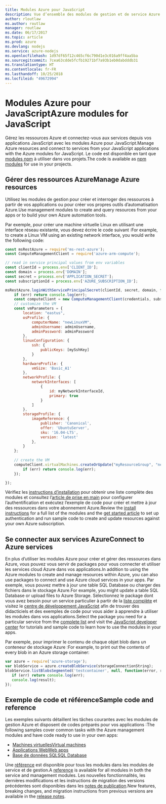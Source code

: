 ```yaml
---
title: Modules Azure pour JavaScript
description: Vue d’ensemble des modules de gestion et de service Azure pour JavaScript
author: rloutlaw
ms.author: routlaw
manager: routlaw
ms.date: 06/17/2017
ms.topic: article
ms.prod: azure
ms.devlang: nodejs
ms.service: azure-nodejs
ms.openlocfilehash: 1d97df65f12c465cf6c790d1e3c016a9ff4aa5ba
ms.sourcegitcommit: 7cea63cdde5fcfb19271bf7a93b1eb0dabdddb31
ms.translationtype: HT
ms.contentlocale: fr-FR
ms.lasthandoff: 10/25/2018
ms.locfileid: "49672994"
---
```

# <a name="azure-modules-for-javascript"></a><span data-ttu-id="a8bb1-103">Modules Azure pour JavaScript</span><span class="sxs-lookup"><span data-stu-id="a8bb1-103">Azure modules for JavaScript</span></span>

<span data-ttu-id="a8bb1-104">Gérez les ressources Azure et connectez-vous aux services depuis vos applications JavaScript avec les modules Azure pour JavaScript.</span><span class="sxs-lookup"><span data-stu-id="a8bb1-104">Manage Azure resources and connect to services from your JavaScript applications with the Azure modules for JavaScript.</span></span> <span data-ttu-id="a8bb1-105">Le code est disponible en tant que [modules npm](node-sdk-azure-install.md) à utiliser dans vos projets.</span><span class="sxs-lookup"><span data-stu-id="a8bb1-105">The code is available as [npm modules](node-sdk-azure-install.md) for use in your projects.</span></span> 

## <a name="manage-azure-resources"></a><span data-ttu-id="a8bb1-106">Gérer des ressources Azure</span><span class="sxs-lookup"><span data-stu-id="a8bb1-106">Manage Azure resources</span></span>

<span data-ttu-id="a8bb1-107">Utilisez les modules de gestion pour créer et interroger des ressources à partir de vos applications ou pour créer vos propres outils d’automatisation Azure.</span><span class="sxs-lookup"><span data-stu-id="a8bb1-107">Use management modules to create and query resources from your apps or to build your own Azure automation tools.</span></span> 

<span data-ttu-id="a8bb1-108">Par exemple, pour créer une machine virtuelle Linux en utilisant une interface réseau existante, vous devez écrire le code suivant :</span><span class="sxs-lookup"><span data-stu-id="a8bb1-108">For example, to create a Linux VM using an existing network interface, you would write the following code:</span></span>

```javascript
const msRestAzure = require('ms-rest-azure');
const ComputeManagementClient = require('azure-arm-compute');

// read in service principal values from env variables
const clientId = process.env['CLIENT_ID'];
const domain = process.env['DOMAIN'];
const secret = process.env['APPLICATION_SECRET'];
const subscriptionId = process.env['AZURE_SUBSCRIPTION_ID'];

msRestAzure.loginWithServicePrincipalSecret(clientId, secret, domain, function (err, credentials, subscriptions) {
    if (err) return console.log(err);
    const computeClient = new ComputeManagementClient(credentials, subscriptionId);
    // customize the VM 
    const vmParameters = {
        location: "eastus",
        osProfile: {
            computerName: "newLinuxVM",
            adminUsername: adminUsername,
            adminPassword: adminPassword
        },
        linuxConfiguration: {
            ssh: {
                publicKeys: [mySshKey]
            }
        },
        hardwareProfile: {
            vmSize: 'Basic_A1'
        },
        networkProfile: {
            networkInterfaces: [
                {
                    id: myNetworkInterfaceId,
                    primary: true
                }
            ]
        },
        storageProfile: {
            imageReference: {
                publisher: 'Canonical',
                offer: 'UbuntuServer',
                sku: '16.04-LTS',
                version: 'latest'
            },
        }
    };
 
    // create the VM
    computeClient.virtualMachines.createOrUpdate("myResourceGroup", "newLinuxVM", vmParameters, function (err, data) {
        if (err) return console.log(err);
    });

});
```

<span data-ttu-id="a8bb1-109">Vérifiez les [instructions d’installation](node-sdk-azure-install.md) pour obtenir une liste complète des modules et consultez l’[article de prise en main](node-sdk-azure-get-started.md) pour configurer l’authentification et exécutez l’exemple de code pour créer et mettre à jour des ressources dans votre abonnement Azure.</span><span class="sxs-lookup"><span data-stu-id="a8bb1-109">Review the [install instructions](node-sdk-azure-install.md) for a full list of the modules and the [get started article](node-sdk-azure-get-started.md) to set up authentication and run sample code to create and update resources against your own Azure subscription.</span></span> 

## <a name="connect-to-azure-services"></a><span data-ttu-id="a8bb1-110">Se connecter aux services Azure</span><span class="sxs-lookup"><span data-stu-id="a8bb1-110">Connect to Azure services</span></span>

<span data-ttu-id="a8bb1-111">En plus d’utiliser les modules Azure pour créer et gérer des ressources dans Azure, vous pouvez vous servir de packages pour vous connecter et utiliser les services cloud Azure dans vos applications.</span><span class="sxs-lookup"><span data-stu-id="a8bb1-111">In addition to using the Azure modules to create and manage resources within Azure, you can also use packages to connect and use Azure cloud services in your apps.</span></span> <span data-ttu-id="a8bb1-112">Par exemple, vous pouvez mettre à jour une table SQL Database ou charger des fichiers dans le stockage Azure.</span><span class="sxs-lookup"><span data-stu-id="a8bb1-112">For example, you might update a table SQL Database or upload files to Azure Storage.</span></span> <span data-ttu-id="a8bb1-113">Sélectionnez le package dont vous avez besoin pour un service particulier à partir de la [liste complète](node-sdk-azure-install.md) et visitez le [centre de développement JavaScript](https://azure.microsoft.com/develop/nodejs/) afin de trouver des didacticiels et des exemples de code pour vous aider à apprendre à utiliser les modules dans vos applications.</span><span class="sxs-lookup"><span data-stu-id="a8bb1-113">Select the package you need for a particular service from the [complete list](node-sdk-azure-install.md) and visit the [JavaScript developer center](https://azure.microsoft.com/develop/nodejs/) for tutorials and sample code to learn how to use the modules in your apps.</span></span>

<span data-ttu-id="a8bb1-114">Par exemple, pour imprimer le contenu de chaque objet blob dans un conteneur de stockage Azure :</span><span class="sxs-lookup"><span data-stu-id="a8bb1-114">For example, to print out the contents of every blob in an Azure storage container:</span></span>

```javascript
var azure = require('azure-storage');
var blobService = azure.createBlobService(storageConnectionString);
blobService.listBlobsSegmented('testcontainer', null, function(error, result, response) {
   if (err) return console.log(err);
   console.log(result);
});
```

## <a name="sample-code-and-reference"></a><span data-ttu-id="a8bb1-115">Exemple de code et référence</span><span class="sxs-lookup"><span data-stu-id="a8bb1-115">Sample code and reference</span></span>

<span data-ttu-id="a8bb1-116">Les exemples suivants détaillent les tâches courantes avec les modules de gestion Azure et disposent de codes préparés pour vos applications :</span><span class="sxs-lookup"><span data-stu-id="a8bb1-116">The following samples cover common tasks with the Azure management modules and have code ready to use in your own apps:</span></span>

- [<span data-ttu-id="a8bb1-117">Machines virtuelles</span><span class="sxs-lookup"><span data-stu-id="a8bb1-117">Virtual machines</span></span>](node-samples-services-compute.md)
- [<span data-ttu-id="a8bb1-118">Applications Web</span><span class="sxs-lookup"><span data-stu-id="a8bb1-118">Web apps</span></span>](node-samples-services-web-and-mobile.md)
- [<span data-ttu-id="a8bb1-119">Base de données SQL</span><span class="sxs-lookup"><span data-stu-id="a8bb1-119">SQL Database</span></span>](node-samples-services-database.md)
   
<span data-ttu-id="a8bb1-120">Une [référence](https://docs.microsoft.com/javascript/api) est disponible pour tous les modules dans les modules de service et de gestion.</span><span class="sxs-lookup"><span data-stu-id="a8bb1-120">A [reference](https://docs.microsoft.com/javascript/api) is available for all modules in both the service and management modules.</span></span> <span data-ttu-id="a8bb1-121">Les nouvelles fonctionnalités, les dernières modifications et les instructions de migration des versions précédentes sont disponibles dans les [notes de publication](https://github.com/Azure/azure-sdk-for-node/releases).</span><span class="sxs-lookup"><span data-stu-id="a8bb1-121">New features, breaking changes, and migration instructions from previous versions are available in the [release notes](https://github.com/Azure/azure-sdk-for-node/releases).</span></span>